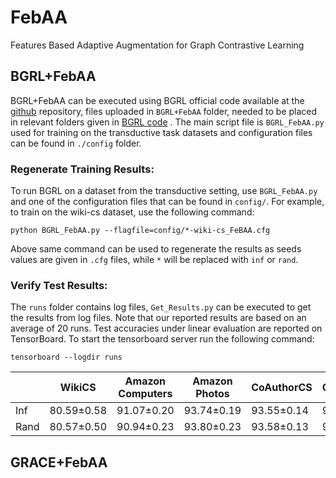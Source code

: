 # FebAA
Features Based Adaptive Augmentation for Graph Contrastive Learning


## BGRL+FebAA
BGRL+FebAA can be executed using BGRL official code available at the [github](https://github.com/nerdslab/bgrl)  repository, files uploaded in `BGRL+FebAA` folder, needed to be placed in relevant folders given in [BGRL code](https://github.com/nerdslab/bgrl)  . 
The main script file is `BGRL_FebAA.py` used for training on the transductive task datasets and configuration files can be found in `./config` folder. 

### Regenerate Training Results: 

To run BGRL on a dataset from the transductive setting, use `BGRL_FebAA.py` and one of the configuration files that can be found in `config/`.
For example, to train on the wiki-cs dataset, use the following command:

`python BGRL_FebAA.py --flagfile=config/*-wiki-cs_FeBAA.cfg`

Above same command can be used to regenerate the results as seeds values are given in `.cfg` files, while `*` will be replaced with `inf` or `rand`.


### Verify Test Results: 

The `runs` folder contains log files, `Get_Results.py` can be executed to get the results from log files. 
Note that our reported results are based on an average of 20 runs.
Test accuracies under linear evaluation are reported on TensorBoard. To start the tensorboard server run the following command:

`tensorboard --logdir runs`

||  WikiCS | Amazon Computers   | Amazon Photos  | CoAuthorCS   | CoAuthorPhy  |
| ------------ | ------------ | ------------ | ------------ | ------------ | ------------ |
|Inf| 80.59&plusmn;0.58 |  91.07&plusmn;0.20 | 93.74&plusmn;0.19  | 93.55&plusmn;0.14 |  95.90&plusmn;0.08  |
|Rand| 80.57&plusmn;0.50 |  90.94&plusmn;0.23 | 93.80&plusmn;0.23  | 93.58&plusmn;0.13  | 95.90&plusmn;0.09  |





## GRACE+FebAA
